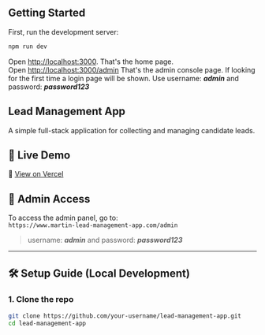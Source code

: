 
## Getting Started

First, run the development server:

```bash
npm run dev
```

Open [http://localhost:3000](http://localhost:3000). That's the home page. <br>
Open [http://localhost:3000/admin](http://localhost:3000) That's the admin console page. If looking for the first time a login page will be shown. Use username: ***admin*** and password: ***password123***
## Lead Management App

A simple full-stack application for collecting and managing candidate leads.

## 🔗 Live Demo

📍 [View on Vercel](www.martin-lead-management-app.com)

## 🔐 Admin Access

To access the admin panel, go to:  
`https://www.martin-lead-management-app.com/admin`

> username: ***admin*** and password: ***password123***

---

## 🛠️ Setup Guide (Local Development)

### 1. Clone the repo

```bash
git clone https://github.com/your-username/lead-management-app.git
cd lead-management-app